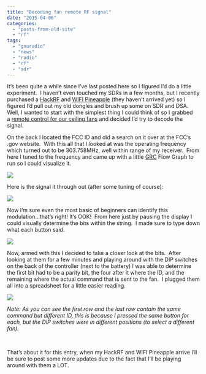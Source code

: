 ```yaml
---
title: "Decoding fan remote RF signal"
date: "2015-04-06"
categories: 
  - "posts-from-old-site"
  - "rf"
tags: 
  - "gnuradio"
  - "news"
  - "radio"
  - "rf"
  - "sdr"
---
```


It’s been quite a while since I’ve last posted here so I figured I’d do a little experiment.  I haven’t even touched my SDRs in a few months, but I recently purchased a [HackRF](https://web.archive.org/web/20150523023304/https://greatscottgadgets.com/hackrf/) and [WIFI Pineapple](https://web.archive.org/web/20150523023304/https://www.wifipineapple.com/) (they haven’t arrived yet) so I figured I’d pull out my old dongles and brush up some on SDR and DSA.  Well, I wanted to start with the simplest thing I could think of so I grabbed a [remote control for our ceiling fans](https://web.archive.org/web/20150523023304/https://apps.fcc.gov/eas/GetApplicationAttachment.html?id=919219) and decided I’d try to decode the signal.

On the back I located the FCC ID and did a search on it over at the FCC’s .gov website.  With this all that I looked at was the operating frequency which turned out to be 303.758MHz, well within range of my receiver.  From here I tuned to the frequency and came up with a little [GRC](https://web.archive.org/web/20150523023304/http://gnuradio.org/redmine/projects/gnuradio/wiki) Flow Graph to run so I could visualize it.

![](images/Graph-300x127-300x127.png)

Here is the signal it through out (after some tuning of course):

![](images/Signal-300x224-300x224.png)

Now I’m sure even the most basic of beginners can identify this modulation…that’s right! It’s OOK!  From here just by pausing the display I could visually determine the bits within the string.  I made sure to type down what each button said.

![](images/bits1.png)

Now, armed with this I decided to take a closer look at the bits.  After looking at them for a few minutes and playing around with the DIP switches on the back of the controller (next to the battery) I was able to determine the first bit had to be a parity bit, the four after it where the ID, and the remaining where the actual command that is sent to the fan.  I plugged them all into a spreadsheet for a little easier reading.

![](images/Organized.png)

_Note: As you can see the first row and the last row contain the same command but different ID, this is because I pressed the same button for each, but the DIP switches were in different positions (to select a different fan)._

 

That’s about it for this entry, when my HackRF and WIFI Pineapple arrive I’ll be sure to post some more updates due to the fact that I’ll be playing around with them a LOT.
